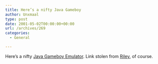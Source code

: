 ```yaml
---
title: Here’s a nifty Java Gameboy
author: Unxmaal
type: post
date: 2001-05-02T00:00:00+00:00
url: /archives/269
categories:
  - General

---
```

Here&#8217;s a nifty [Java Gameboy Emulator][1]. Link stolen from <A HREF="http://www3.telus.net/blueplane/rileydog.html">Riley</A>, of course.

 [1]: http://www.btinternet.com/~davidwinchurch/applets/GameBoyEmu/GameBoyEmu.html